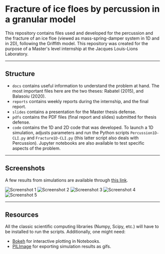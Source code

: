# Fracture of ice floes by percussion in a granular model

This repository contains files used and developed for the percussion and the fracture of an ice floe (viewed as mass-spring-damper system in 1D and in 2D), following the Griffith model. This repository was created for the purpose of a Master's level internship at the Jacques Louis-Lions Laboratory.

---
## Structure
- `docs` contains useful information to understand the problem at hand. The most important files here are the two theses: Rabatel (2015), and Balasoiu (2020).
- `reports` contains weekly reports during the internship, and the final report.
- `slides` contains a presentation for the Master thesis defense.
- `pdfs` contains the PDF files (final report and slides) submitted for thesis defense.
- `code` contains the 1D and 2D code that was developed. To launch a 1D simulation, adjusts parameters and run the Python scripts `Percussion1D-CLI.py` and `Fracture1D-CLI.py` (this latter script also deals with Percussion). Jupyter notebooks are also available to test specific aspects of the problem.

---
## Screenshots
A few results from simulations are available through [this link](https://seafile.unistra.fr/d/a6c3680909624b22be7c/).
<!-- ![Screenshot 1](.\reports\internship\Figures\Screenshot1.jpg)
![Screenshot 2](.\reports\internship\Figures\Screenshot2.jpg)
![Screenshot 3](.\reports\internship\Figures\Screenshot3.jpg)
![Screenshot 4](.\reports\internship\Figures\Screenshot4.jpg)
![Screenshot 5](.\reports\internship\Figures\Screenshot5.jpg) -->
![Screenshot 1](https://github.com/desmond-rn/ice-floes/blob/master/reports/internship/Figures/Screenshot1.jpg)
![Screenshot 2](https://github.com/desmond-rn/ice-floes/blob/master/reports/internship/Figures/Screenshot2.jpg)
![Screenshot 3](https://github.com/desmond-rn/ice-floes/blob/master/reports/internship/Figures/Screenshot3.jpg)
![Screenshot 4](https://github.com/desmond-rn/ice-floes/blob/master/reports/internship/Figures/Screenshot4.jpg)
![Screenshot 5](https://github.com/desmond-rn/ice-floes/blob/master/reports/internship/Figures/Screenshot5.jpg)

---
## Resources
All the classic scientific computing libraries (Numpy, Scipy, etc.) will have to be installed to run the scripts. Additionally, one might need:
- [Bokeh](https://bokeh.org/) for interactive plotting in Notebooks.
- [PILImage](https://pillow.readthedocs.io/en/stable/reference/Image.html) for exporting simulation results as gifs.
<!-- --- -->